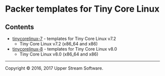 # Packer templates for Tiny Core Linux

## Contents

* [tinycorelinux-7](tinycorelinux-7/README.mdown) - templates for Tiny Core Linux v7.2
    * Tiny Core Linux v7.2 (x86_64 and x86)
* [tinycorelinux-8](tinycorelinux-8/README.mdown) - templates for Tiny Core Linux v8.0
    * Tiny Core Linux v8.0 (x86_64 and x86)

- - -

Copyright &copy; 2016, 2017 Upper Stream Software.
